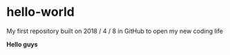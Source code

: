 # hello-world
My first repository built on 2018 / 4 / 8 in GitHub to open my new coding life

**Hello guys**

